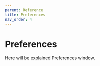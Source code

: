 ```yaml
---
parent: Reference
title: Preferences
nav_order: 4
---
```

# Preferences
Here will be explained Preferences window.